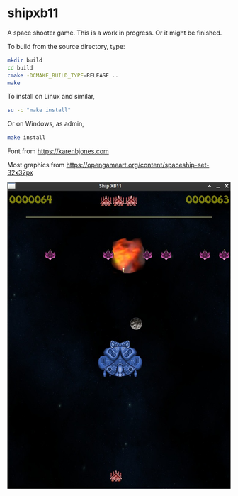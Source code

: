 # shipxb11

A space shooter game. This is a work in progress. Or it might be finished.

To build from the source directory, type:

```bash
mkdir build
cd build
cmake -DCMAKE_BUILD_TYPE=RELEASE ..
make
```

To install on Linux and similar, 

```bash
su -c "make install"
```

Or on Windows, as admin,

```bash
make install
```

Font from https://karenbjones.com

Most graphics from https://opengameart.org/content/spaceship-set-32x32px

![shipxb11](https://github.com/eclectic-bazaar/shipxb11/blob/main/shipxb11.png)
